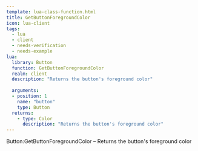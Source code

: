 ```yaml
---
template: lua-class-function.html
title: GetButtonForegroundColor
icon: lua-client
tags:
  - lua
  - client
  - needs-verification
  - needs-example
lua:
  library: Button
  function: GetButtonForegroundColor
  realm: client
  description: "Returns the button's foreground color"
  
  arguments:
  - position: 1
    name: "button"
    type: Button
  returns:
    - type: Color
      description: "Returns the button's foreground color"
---
```


<div class="lua__search__keywords">
Button:GetButtonForegroundColor &#x2013; Returns the button's foreground color
</div>
